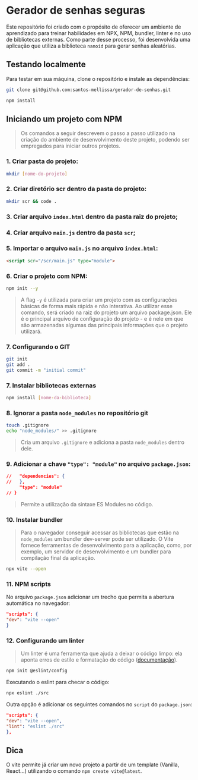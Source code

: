 # Gerador de senhas seguras
Este repositório foi criado com o propósito de oferecer um ambiente de aprendizado para treinar habilidades em NPX, NPM, bundler, linter e no uso de bibliotecas externas. Como parte desse processo, foi desenvolvida uma aplicação que utiliza a biblioteca `nanoid` para gerar senhas aleatórias.

## Testando localmente
Para testar em sua máquina, clone o repositório e instale as dependências:
```sh
git clone git@github.com:santos-mellissa/gerador-de-senhas.git
```

```sh
npm install
```

## Iniciando um projeto com NPM
> Os comandos a seguir descrevem o passo a passo utilizado na criação do ambiente de desenvolvimento deste projeto, podendo ser empregados para iniciar outros projetos.
### 1. Criar pasta do projeto:
```sh
mkdir [nome-do-projeto]
```
### 2. Criar diretório scr dentro da pasta do projeto:
```sh
mkdir scr && code .
```
### 3. Criar arquivo `index.html` dentro da pasta raiz do projeto;
### 4. Criar arquivo `main.js` dentro da pasta `scr`;
### 5. Importar o arquivo `main.js` no arquivo `index.html`:
```html
<script scr="/scr/main.js" type="module">
```
### 6. Criar o projeto com NPM:
```sh
npm init --y
```
> A flag `-y` é utilizada para criar um projeto com as configurações básicas de forma mais rápida e não interativa.
Ao utilizar esse comando, será criado na raiz do projeto um arquivo package.json. Ele é o principal arquivo de configuração do projeto - e é nele em que são armazenadas algumas das principais informações que o projeto utilizará.
### 7. Configurando o GIT
```sh
git init
git add .
git commit -m "initial commit"
```
### 7. Instalar bibliotecas externas
```sh
npm install [nome-da-biblioteca]
```
### 8. Ignorar a pasta `node_modules` no repositório git
```sh
touch .gitignore
echo "node_modules/" >> .gitignore
```
> Cria um arquivo `.gitignore` e adiciona a pasta `node_modules` dentro dele.
### 9. Adicionar a chave `"type": "module"` no arquivo `package.json`:
```json
//   "dependencies": {
//   },
     "type": "module"
// }
```
> Permite a utilização da sintaxe ES Modules no código.
### 10. Instalar bundler
> Para o navegador conseguir acessar as bibliotecas que estão na `node_modules` um bundler dev-server pode ser utilizado. O Vite fornece ferramentas de desenvolvimento para a aplicação, como, por exemplo, um servidor de desenvolvimento e um bundler para compilação final da aplicação.
```sh
npx vite --open
```
### 11. NPM scripts
No arquivo `package.json` adicionar um trecho que permita a abertura automática no navegador:
```json
"scripts": {
"dev": "vite --open"
}
```
### 12. Configurando um linter
> Um linter é uma ferramenta que ajuda a deixar o código limpo: ela aponta erros de estilo e formatação do código ([documentação](https://eslint.org/docs/latest/rules/)).
```sh
npm init @eslint/config
```
Executando o eslint para checar o código:
```sh
npx eslint ./src
```
Outra opção é adicionar os seguintes comandos no `script` do `package.json`:
```json
"scripts": {
"dev": "vite --open",
"lint": "eslint ./src"
},
```
## Dica
O vite permite já criar um novo projeto a partir de um template (Vanilla, React...) utilizando o comando `npm create vite@latest`.
